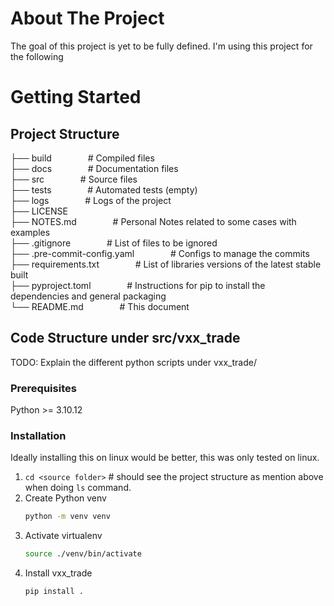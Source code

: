 # About The Project

The goal of this project is yet to be fully defined. I'm using this project for the following  



# Getting Started

## Project Structure 

├── build                   &emsp; &emsp; &emsp; # Compiled files   
├── docs                    &emsp; &emsp; &emsp; # Documentation files    
├── src                     &emsp; &emsp; &emsp; # Source files    
├── tests                   &emsp; &emsp; &emsp; # Automated tests (empty)   
├── logs                    &emsp; &emsp; &emsp; # Logs of the project    
├── LICENSE    
├── NOTES.md                &emsp; &emsp; &emsp; # Personal Notes related to some cases with examples   
├── .gitignore              &emsp; &emsp; &emsp; # List of files to be ignored    
├── .pre-commit-config.yaml &emsp; &emsp; &emsp; # Configs to manage the commits        
├── requirements.txt        &emsp; &emsp; &emsp; # List of libraries versions of the latest stable built    
├── pyproject.toml          &emsp; &emsp; &emsp; # Instructions for pip to install the dependencies and general packaging    
└── README.md               &emsp; &emsp; &emsp; # This document 


## Code Structure under src/vxx_trade

TODO: Explain the different python scripts under vxx_trade/

### Prerequisites

Python >= 3.10.12

### Installation

Ideally installing this on linux would be better, this was only tested on linux. 

1. `cd <source folder>` # should see the project structure as mention above when doing `ls` command. 
2. Create Python venv
   ```sh
   python -m venv venv
   ```
3. Activate virtualenv
   ```sh
   source ./venv/bin/activate
   ```
4. Install vxx_trade
   ```sh
   pip install . 
   ```
